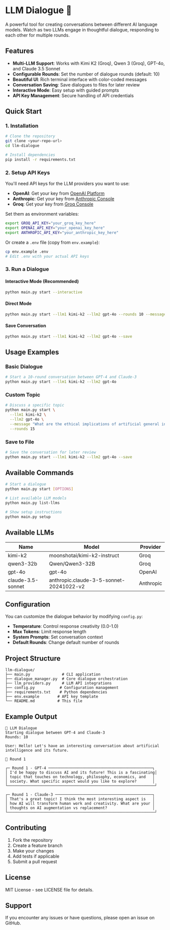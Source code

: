 # LLM Dialogue 🤖

A powerful tool for creating conversations between different AI language models. Watch as two LLMs engage in thoughtful dialogue, responding to each other for multiple rounds.

## Features

- **Multi-LLM Support**: Works with Kimi K2 (Groq), Qwen 3 (Groq), GPT-4o, and Claude 3.5 Sonnet
- **Configurable Rounds**: Set the number of dialogue rounds (default: 10)
- **Beautiful UI**: Rich terminal interface with color-coded messages
- **Conversation Saving**: Save dialogues to files for later review
- **Interactive Mode**: Easy setup with guided prompts
- **API Key Management**: Secure handling of API credentials

## Quick Start

### 1. Installation

```bash
# Clone the repository
git clone <your-repo-url>
cd llm-dialogue

# Install dependencies
pip install -r requirements.txt
```

### 2. Setup API Keys

You'll need API keys for the LLM providers you want to use:

- **OpenAI**: Get your key from [OpenAI Platform](https://platform.openai.com/api-keys)
- **Anthropic**: Get your key from [Anthropic Console](https://console.anthropic.com/)
- **Groq**: Get your key from [Groq Console](https://console.groq.com/)

Set them as environment variables:
```bash
export GROQ_API_KEY="your_groq_key_here"
export OPENAI_API_KEY="your_openai_key_here"
export ANTHROPIC_API_KEY="your_anthropic_key_here"
```

Or create a `.env` file (copy from `env.example`):
```bash
cp env.example .env
# Edit .env with your actual API keys
```

### 3. Run a Dialogue

#### Interactive Mode (Recommended)
```bash
python main.py start --interactive
```

#### Direct Mode
```bash
python main.py start --llm1 kimi-k2 --llm2 gpt-4o --rounds 10 --message "Let's discuss the future of AI"
```

#### Save Conversation
```bash
python main.py start --llm1 kimi-k2 --llm2 gpt-4o --save
```

## Usage Examples

### Basic Dialogue
```bash
# Start a 10-round conversation between GPT-4 and Claude-3
python main.py start --llm1 kimi-k2 --llm2 gpt-4o
```

### Custom Topic
```bash
# Discuss a specific topic
python main.py start \
  --llm1 kimi-k2 \
  --llm2 gpt-4o \
  --message "What are the ethical implications of artificial general intelligence?" \
  --rounds 15
```

### Save to File
```bash
# Save the conversation for later review
python main.py start --llm1 kimi-k2 --llm2 gpt-4o --save
```

## Available Commands

```bash
# Start a dialogue
python main.py start [OPTIONS]

# List available LLM models
python main.py list-llms

# Show setup instructions
python main.py setup
```

## Available LLMs

| Name | Model | Provider |
|------|-------|----------|
| kimi-k2 | moonshotai/kimi-k2-instruct | Groq |
| qwen3-32b | Qwen/Qwen3-32B | Groq |
| gpt-4o | gpt-4o | OpenAI |
| claude-3.5-sonnet | anthropic.claude-3-5-sonnet-20241022-v2 | Anthropic |

## Configuration

You can customize the dialogue behavior by modifying `config.py`:

- **Temperature**: Control response creativity (0.0-1.0)
- **Max Tokens**: Limit response length
- **System Prompts**: Set conversation context
- **Default Rounds**: Change default number of rounds

## Project Structure

```
llm-dialogue/
├── main.py              # CLI application
├── dialogue_manager.py  # Core dialogue orchestration
├── llm_providers.py     # LLM API integrations
├── config.py           # Configuration management
├── requirements.txt    # Python dependencies
├── env.example        # API key template
└── README.md          # This file
```

## Example Output

```
🤖 LLM Dialogue
Starting dialogue between GPT-4 and Claude-3
Rounds: 10

User: Hello! Let's have an interesting conversation about artificial intelligence and its future.

🔄 Round 1

┌─ Round 1 - GPT-4 ──────────────────────────────────────────────┐
│ I'd be happy to discuss AI and its future! This is a fascinating│
│ topic that touches on technology, philosophy, economics, and   │
│ society. What specific aspect would you like to explore?       │
└─────────────────────────────────────────────────────────────────┘

┌─ Round 1 - Claude-3 ───────────────────────────────────────────┐
│ That's a great topic! I think the most interesting aspect is   │
│ how AI will transform human work and creativity. What are your │
│ thoughts on AI augmentation vs replacement?                    │
└─────────────────────────────────────────────────────────────────┘
```

## Contributing

1. Fork the repository
2. Create a feature branch
3. Make your changes
4. Add tests if applicable
5. Submit a pull request

## License

MIT License - see LICENSE file for details.

## Support

If you encounter any issues or have questions, please open an issue on GitHub.
